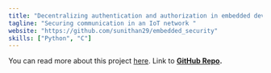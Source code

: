 ```yaml
---
title: "Decentralizing authentication and authorization in embedded devices"
tagline: "Securing communication in an IoT network "
website: "https://github.com/sunithan29/embedded_security"
skills: ["Python", "C"]
---
```




You can read more about this project [here](https://sunithan29.github.io/hyde/blog/iot-post/). Link to **[GitHub Repo](https://github.com/sunithan29/embedded_security).**
